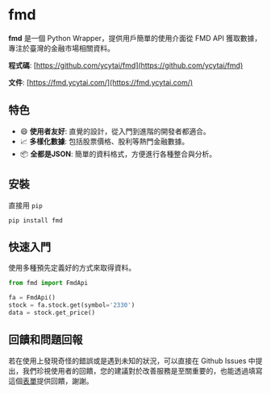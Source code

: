 # fmd

**fmd** 是一個 Python Wrapper，提供用戶簡單的使用介面從 FMD API 獲取數據，專注於臺灣的金融市場相關資料。

**程式碼**: [https://github.com/ycytai/fmd](https://github.com/ycytai/fmd)

**文件**: [https://fmd.ycytai.com/](https://fmd.ycytai.com/)

## 特色

- :smile: **使用者友好**: 直覺的設計，從入門到進階的開發者都適合。
- :chart_with_upwards_trend: **多樣化數據**: 包括股票價格、股利等熱門金融數據。
- :package: **全都是JSON**: 簡單的資料格式，方便進行各種整合與分析。

## 安裝

直接用 `pip`
```
pip install fmd
```

## 快速入門

使用多種預先定義好的方式來取得資料。

```python
from fmd import FmdApi

fa = FmdApi()
stock = fa.stock.get(symbol='2330')
data = stock.get_price()
```

## 回饋和問題回報

若在使用上發現奇怪的錯誤或是遇到未知的狀況，可以直接在 Github Issues 中提出，我們珍視使用者的回饋，您的建議對於改善服務是至關重要的，也能透過填寫這個[表單](https://forms.gle/mv3zY5nkDeupE6zL9)提供回饋，謝謝。
